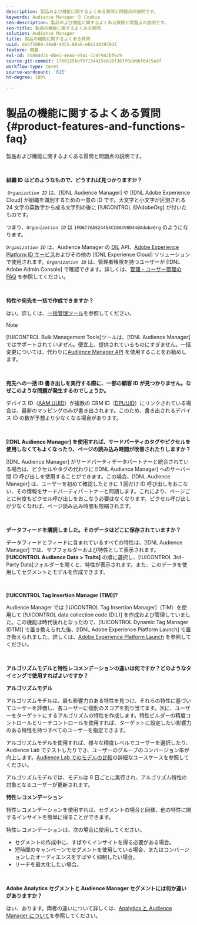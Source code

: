 ```yaml
---
description: 製品および機能に関するよくある質問と問題点の説明です。
keywords: Audience Manager の Cookie
seo-description: 製品および機能に関するよくある質問と問題点の説明です。
seo-title: 製品の機能に関するよくある質問
solution: Audience Manager
title: 製品の機能に関するよくある質問
uuid: da5f5089-24a8-4455-88a6-eb62d83939d2
feature: 概要
exl-id: b5884d26-0be1-4eaa-99a1-7247942bf6c9
source-git-commit: 1760125bbf5f134415c616f367f0eb96f04c5a3f
workflow-type: tm+mt
source-wordcount: '615'
ht-degree: 100%

---
```


# 製品の機能に関するよくある質問{#product-features-and-functions-faq}

製品および機能に関するよくある質問と問題点の説明です。

 

<!-- 

faq_features_functions.xml

 -->

**組織 ID はどのようなもので、どうすれば見つかりますか？**

 *`Organization ID`* は、[!DNL Audience Manager] や [!DNL Adobe Experience Cloud] が組織を識別するための一意の ID です。大文字と小文字が区別される 24 文字の英数字から成る文字列の後に [!UICONTROL @AdobeOrg] が付いたものです。

つまり、*`Organization ID`* は `1FD6776A524453CC0A490D44@AdobeOrg` のようになります。

*`Organization ID`* は、Audience Manager の [DIL](../dil/dil-overview.md) API、[Adobe Experience Platform ID サービス](https://docs.adobe.com/content/help/ja-JP/id-service/using/home.html)およびその他の [!DNL Experience Cloud] ソリューションで使用されます。*`Organization ID`* は、管理者権限を持つユーザーが [!DNL Adobe Admin Console] で確認できます。詳しくは、[管理 - ユーザー管理の FAQ](https://docs.adobe.com/content/help/ja-JP/core-services/interface/manage-users-and-products/admin-getting-started.html) を参照してください。

 

**特性や宛先を一括で作成できますか？**

はい。詳しくは、[一括管理ツール](../reference/bulk-management-tools/bulk-management-intro.md)を参照してください。

>[!NOTE]
>
>[!UICONTROL Bulk Management Tools]ツールは、[!DNL Audience Manager] ではサポートされて&#x200B;*いません*。便宜上、提供されているものにすぎません。一括変更については、代わりに[Audience Manager API](../api/api.md) を使用することをお勧めします。

 

**宛先への一括 ID 書き出しを実行する際に、一部の顧客 ID が見つかりません。なぜこのような問題が発生するのでしょうか。**

デバイス ID（[AAM UUID](../reference/ids-in-aam.md)）が複数の CRM ID（[DPUUID](../reference/ids-in-aam.md)）にリンクされている場合は、最新のマッピングのみが書き出されます。このため、書き出されるデバイス ID の数が予想より少なくなる場合があります。

 

**[!DNL Audience Manager] を使用すれば、サードパーティのタグやピクセルを使用しなくてもよくなったり、ページの読み込み時間が改善されたりしますか？**

[!DNL Audience Manager] がサードパーティデータパートナーと統合されている場合は、ピクセルやタグの代わりに [!DNL Audience Manager] へのサーバー間 ID 呼び出しを使用することができます。この場合、[!DNL Audience Manager] は、ユーザーを初めて確認したときに 1 回だけ ID 呼び出しをおこない、その情報をサードパーティパートナーと同期します。これにより、ページごとに何度もピクセル呼び出しをおこなう必要はなくなります。ピクセル呼び出しが少なくなれば、ページ読み込み時間も短縮されます。

 

**データフィードを購読しました。そのデータはどこに保存されていますか？**

データフィードとフィードに含まれているすべての特性は、[!DNL Audience Manager] では、サブフォルダーおよび特性として表示されます。**[!UICONTROL Audience Data > Traits]** の順に選択し、[!UICONTROL 3rd-Party Data]フォルダーを開くと、特性が表示されます。また、このデータを使用してセグメントとモデルを作成できます。

 

**[!UICONTROL Tag Insertion Manager (TIM)]?**

Audience Manager では [!UICONTROL Tag Insertion Manager]（TIM）を使用して [!UICONTROL data collection code (DIL)] を作成および管理していました。この機能は時代後れとなったので、[!UICONTROL Dynamic Tag Manager (DTM)] で置き換えられた後、[!DNL Adobe Experience Platform Launch] で置き換えられました。詳しくは、[Adobe Experience Platform Launch](https://experienceleague.adobe.com/docs/launch/using/home.html?lang=ja) を参照してください。

 

**アルゴリズムモデルと特性レコメンデーションの違いは何ですか？どのようなタイミングで使用すればよいですか？**

**アルゴリズムモデル**

アルゴリズムモデルは、最も影響力のある特性を見つけ、それらの特性に基づいてユーザーを評価し、各ユーザーに個別のスコアを割り当てます。次に、ユーザーをターゲットにするアルゴリズムの特性を作成します。特性ビルダーの精度コントロールとリーチコントロールを使用すれば、ターゲットに設定したい影響力のある特性を持つすべてのユーザーを指定できます。

アルゴリズムモデルを使用すれば、様々な精度レベルでユーザーを選択したり、Audience Lab でテストしたりでき、ユーザーのグループのコンバージョン率が向上します。[Audience Lab でのモデルの比較](../features/audience-lab/audience-lab-use-cases.md#compare-models)の詳細なユースケースを参照してください。

アルゴリズムモデルでは、モデルは 8 日ごとに実行され、アルゴリズム特性の対象となるユーザーが更新されます。

**特性レコメンデーション**

特性レコメンデーションを使用すれば、セグメントの場合と同様、他の特性に関するインサイトを簡単に得ることができます。

特性レコメンデーションは、次の場合に使用してください。

* セグメントの作成中に、すばやくインサイトを得る必要がある場合。
* 短時間のキャンペーンでセグメントを使用している場合、またはコンバージョンしたオーディエンスをすばやく抑制したい場合。
* リーチを最大化したい場合。

 

**Adobe Analytics セグメントと Audience Manager セグメントには何か違いがありますか？**

はい、あります。両者の違いについて詳しくは、[Analytics と Audience Manager について](https://docs.adobe.com/content/help/ja-JP/analytics/integration/audience-analytics/audience-analytics-workflow/aam-analytics-segments.html)を参照してください。

